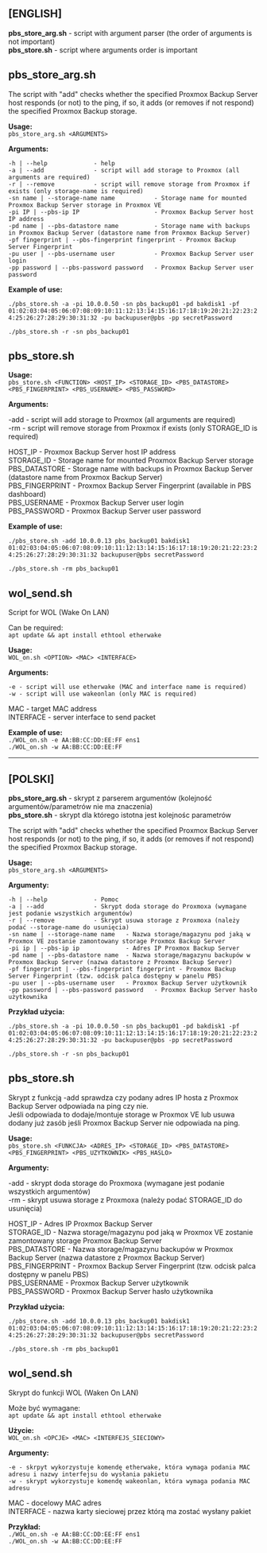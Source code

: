 ## **[ENGLISH]**  

**pbs_store_arg.sh** - script with argument parser (the order of arguments is not important)  
**pbs_store.sh** - script where arguments order is important  
  
  
## pbs_store_arg.sh  
  
The script with "add" checks whether the specified Proxmox Backup Server host responds (or not) to the ping, 
if so, it adds (or removes if not respond) the specified Proxmox Backup storage.  
  
**Usage:**  
 ```pbs_store_arg.sh <ARGUMENTS> ```
  
 **Arguments:**  
  
    -h | --help             - help  
    -a | --add              - script will add storage to Proxmox (all arguments are required)  
    -r | --remove           - script will remove storage from Proxmox if exists (only storage-name is required)  
    -sn name | --storage-name name           - Storage name for mounted Proxmox Backup Server storage in Proxmox VE  
    -pi IP | --pbs-ip IP                     - Proxmox Backup Server host IP address  
    -pd name | --pbs-datastore name          - Storage name with backups in Proxmox Backup Server (datastore name from Proxmox Backup Server)  
    -pf fingerprint | --pbs-fingerprint fingerprint - Proxmox Backup Server Fingerprint  
    -pu user | --pbs-username user           - Proxmox Backup Server user login  
    -pp password | --pbs-password password   - Proxmox Backup Server user password  
  
  
 **Example of use:**  
  
  ```./pbs_store.sh -a -pi 10.0.0.50 -sn pbs_backup01 -pd bakdisk1 -pf 01:02:03:04:05:06:07:08:09:10:11:12:13:14:15:16:17:18:19:20:21:22:23:24:25:26:27:28:29:30:31:32 -pu backupuser@pbs -pp secretPassword```  
  
  ```./pbs_store.sh -r -sn pbs_backup01 ``` 


      
## pbs_store.sh

**Usage:**  
 ```pbs_store.sh <FUNCTION> <HOST_IP> <STORAGE_ID> <PBS_DATASTORE> <PBS_FINGERPRINT> <PBS_USERNAME> <PBS_PASSWORD>```

    
 **Arguments:**

  -add - script will add storage to Proxmox (all arguments are required)  
  -rm  - script will remove storage from Proxmox if exists (only STORAGE_ID is required)  

  HOST_IP         - Proxmox Backup Server host IP address   
  STORAGE_ID      - Storage name for mounted Proxmox Backup Server storage  
  PBS_DATASTORE   - Storage name with backups in Proxmox Backup Server (datastore name from Proxmox Backup Server)  
  PBS_FINGERPRINT - Proxmox Backup Server Fingerprint (available in PBS dashboard)  
  PBS_USERNAME    - Proxmox Backup Server user login  
  PBS_PASSWORD    - Proxmox Backup Server user password  


 **Example of use:**   

  ```./pbs_store.sh -add 10.0.0.13 pbs_backup01 bakdisk1 01:02:03:04:05:06:07:08:09:10:11:12:13:14:15:16:17:18:19:20:21:22:23:24:25:26:27:28:29:30:31:32 backupuser@pbs secretPassword  ```
  
  ```./pbs_store.sh -rm pbs_backup01 ```

## wol_send.sh  
  
Script for WOL (Wake On LAN)  

Can be required:  
```apt update && apt install ethtool etherwake```  
  
**Usage:**  
 ```WOL_on.sh <OPTION> <MAC> <INTERFACE>```  
  
 **Arguments:** 
   
    -e - script will use etherwake (MAC and interface name is required)  
    -w - script will use wakeonlan (only MAC is required)  
  
  MAC       - target MAC address  
  INTERFACE - server interface to send packet 
  
**Example of use:**   
  ```./WOL_on.sh -e AA:BB:CC:DD:EE:FF ens1```  
  ```./WOL_on.sh -w AA:BB:CC:DD:EE:FF```  
  
---  

## **[POLSKI]**  
  
**pbs_store_arg.sh** - skrypt z parserem argumentów (kolejność argumentów/parametrów nie ma znaczenia)   
**pbs_store.sh** - skrypt dla którego istotna jest kolejnośc parametrów  

The script with "add" checks whether the specified Proxmox Backup Server host responds (or not) to the ping, 
if so, it adds (or removes if not respond) the specified Proxmox Backup storage.  
  
**Usage:**   
 ```pbs_store_arg.sh <ARGUMENTS>```  
  
 **Argumenty:**  
  
    -h | --help             - Pomoc  
    -a | --add              - Skrypt doda storage do Proxmoxa (wymagane jest podanie wszystkich argumentów)  
    -r | --remove           - Skrypt usuwa storage z Proxmoxa (należy podać --storage-name do usunięcia) 
    -sn name | --storage-name name   - Nazwa storage/magazynu pod jaką w Proxmox VE zostanie zamontowany storage Proxmox Backup Server 
    -pi ip | --pbs-ip ip             - Adres IP Proxmox Backup Server   
    -pd name | --pbs-datastore name  - Nazwa storage/magazynu backupów w Proxmox Backup Server (nazwa datastore z Proxmox Backup Server)  
    -pf fingerprint | --pbs-fingerprint fingerprint - Proxmox Backup Server Fingerprint (tzw. odcisk palca dostępny w panelu PBS)  
    -pu user | --pbs-username user   - Proxmox Backup Server użytkownik  
    -pp password | --pbs-password password   - Proxmox Backup Server hasło użytkownika  
  
  
 **Przykład użycia:**  
  
  ```./pbs_store.sh -a -pi 10.0.0.50 -sn pbs_backup01 -pd bakdisk1 -pf 01:02:03:04:05:06:07:08:09:10:11:12:13:14:15:16:17:18:19:20:21:22:23:24:25:26:27:28:29:30:31:32 -pu backupuser@pbs -pp secretPassword```  
  
  ```./pbs_store.sh -r -sn pbs_backup01``` 

     
## pbs_store.sh           
  
Skrypt z funkcją -add sprawdza czy podany adres IP hosta z Proxmox Backup Server odpowiada na ping czy nie.  
Jeśli odpowiada to dodaje/montuje storage w Proxmox VE lub usuwa dodany już zasób jeśli Proxmox Backup Server nie odpowiada na ping.  
  
**Usage:**  
 ```pbs_store.sh <FUNKCJA> <ADRES_IP> <STORAGE_ID> <PBS_DATASTORE> <PBS_FINGERPRINT> <PBS_UZYTKOWNIK> <PBS_HASLO>```  

      
 **Argumenty:**   
 
  -add - skrypt doda storage do Proxmoxa (wymagane jest podanie wszystkich argumentów)  
  -rm  - skrypt usuwa storage z Proxmoxa (należy podać STORAGE_ID do usunięcia)   
  
  HOST_IP         - Adres IP Proxmox Backup Server  
  STORAGE_ID      - Nazwa storage/magazynu pod jaką w Proxmox VE zostanie zamontowany storage Proxmox Backup Server  
  PBS_DATASTORE   - Nazwa storage/magazynu backupów w Proxmox Backup Server (nazwa datastore z Proxmox Backup Server)  
  PBS_FINGERPRINT - Proxmox Backup Server Fingerprint (tzw. odcisk palca dostępny w panelu PBS)  
  PBS_USERNAME    - Proxmox Backup Server użytkownik  
  PBS_PASSWORD    - Proxmox Backup Server hasło użytkownika  
  
  
 **Przykład użycia:**     
  
  ```./pbs_store.sh -add 10.0.0.13 pbs_backup01 bakdisk1 01:02:03:04:05:06:07:08:09:10:11:12:13:14:15:16:17:18:19:20:21:22:23:24:25:26:27:28:29:30:31:32 backupuser@pbs secretPassword```  
  
  ```./pbs_store.sh -rm pbs_backup01```  

  
## wol_send.sh  
  
Skrypt do funkcji WOL (Waken On LAN)  

Może być wymagane:  
```apt update && apt install ethtool etherwake```  
  
**Użycie:**   
  ```WOL_on.sh <OPCJE> <MAC> <INTERFEJS_SIECIOWY>```  
  
  **Argumenty:** 
    
    -e - skrpyt wykorzystuje komendę etherwake, która wymaga podania MAC adresu i nazwy interfejsu do wysłania pakietu  
    -w - skrypt wykorzystuje komendę wakeonlan, która wymaga podania MAC adresu  

  MAC - docelowy MAC adres  
  INTERFACE - nazwa karty sieciowej przez którą ma zostać wysłany pakiet
   
**Przykład:**     
  ```./WOL_on.sh -e AA:BB:CC:DD:EE:FF ens1```  
  ```./WOL_on.sh -w AA:BB:CC:DD:EE:FF```  

      

